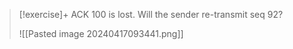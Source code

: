 
> [!exercise]+ ACK 100 is lost. Will the sender re-transmit seq 92?
> 
> ![[Pasted image 20240417093441.png]]

